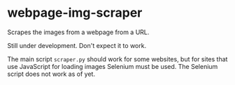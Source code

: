 # webpage-img-scraper
Scrapes the images from a webpage from a URL.

Still under development. Don't expect it to work.

The main script `scraper.py` should work for some websites, but for sites that use JavaScript for loading images Selenium must be used. The Selenium script does not work as of yet.